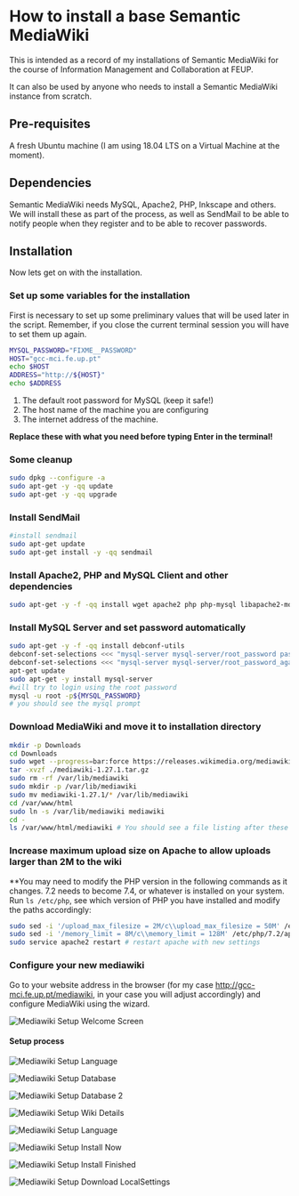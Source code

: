# How to install a base Semantic MediaWiki

This is intended as a record of my installations of Semantic MediaWiki for the course of Information Management and Collaboration at FEUP.

It can also be used by anyone who needs to install a Semantic MediaWiki instance from scratch.

## Pre-requisites

A fresh Ubuntu machine (I am using 18.04 LTS on a Virtual Machine at the moment).

## Dependencies

Semantic MediaWiki needs MySQL, Apache2, PHP, Inkscape and others. We will install these as part of the process, as well as SendMail to be able to notify people when they register and to be able to recover passwords.

## Installation

Now lets get on with the installation.

### Set up some variables for the installation

First is necessary to set up some preliminary values that will be used later in the script. Remember, if you close the current terminal session you will have to set them up again.

```bash
MYSQL_PASSWORD="FIXME__PASSWORD"
HOST="gcc-mci.fe.up.pt"
echo $HOST
ADDRESS="http://${HOST}"
echo $ADDRESS
```

1. The default root password for MySQL (keep it safe!)
2. The host name of the machine you are configuring
3. The internet address of the machine.

**Replace these with what you need before typing Enter in the terminal!**

### Some cleanup

```bash
sudo dpkg --configure -a
sudo apt-get -y -qq update
sudo apt-get -y -qq upgrade
```

### Install SendMail

```bash
#install sendmail
sudo apt-get update
sudo apt-get install -y -qq sendmail
```

### Install Apache2, PHP and MySQL Client and other dependencies

```bash
sudo apt-get -y -f -qq install wget apache2 php php-mysql libapache2-mod-php php-xml php-mbstring php-apcu php-intl imagemagick inkscape php-gd php-cli mysql-client-5.7
```

### Install MySQL Server and set password automatically

```bash
sudo apt-get -y -f -qq install debconf-utils
debconf-set-selections <<< "mysql-server mysql-server/root_password password ${MYSQL_PASSWORD}"
debconf-set-selections <<< "mysql-server mysql-server/root_password_again password ${MYSQL_PASSWORD}"
apt-get update
sudo apt-get -y install mysql-server
#will try to login using the root password
mysql -u root -p${MYSQL_PASSWORD}
# you should see the mysql prompt
```

### Download MediaWiki and move it to installation directory

```bash
mkdir -p Downloads
cd Downloads
sudo wget --progress=bar:force https://releases.wikimedia.org/mediawiki/1.27/mediawiki-1.27.1.tar.gz
tar -xvzf ./mediawiki-1.27.1.tar.gz
sudo rm -rf /var/lib/mediawiki
sudo mkdir -p /var/lib/mediawiki
sudo mv mediawiki-1.27.1/* /var/lib/mediawiki
cd /var/www/html
sudo ln -s /var/lib/mediawiki mediawiki
cd -
ls /var/www/html/mediawiki # You should see a file listing after these commands are run. It is the contents of mediawiki correctly installed in the Apache HTML folder.
```

### Increase maximum upload size on Apache to allow uploads larger than 2M to the wiki

**You may need to modify the PHP version in the following commands as it changes. 7.2 needs to become 7.4, or whatever is installed on your system. Run `ls /etc/php`,  see which version of PHP you have installed and modify the paths accordingly:

```bash
sudo sed -i '/upload_max_filesize = 2M/c\\upload_max_filesize = 50M' /etc/php/7.2/apache2/php.ini
sudo sed -i '/memory_limit = 8M/c\\memory_limit = 128M' /etc/php/7.2/apache2/php.ini
sudo service apache2 restart # restart apache with new settings

```

### Configure your new mediawiki

Go to your website address in the browser (for my case http://gcc-mci.fe.up.pt/mediawiki, in your case you will adjust accordingly) and configure MediaWiki using the wizard.

![Mediawiki Setup Welcome Screen](https://github.com/silvae86/semanticmediawiki-install/raw/master/images/mediawiki_welcome.png)

#### Setup process

![Mediawiki Setup Language](https://github.com/silvae86/semanticmediawiki-install/raw/master/images/mediawiki_welcome.png)

![Mediawiki Setup Database](https://github.com/silvae86/semanticmediawiki-install/raw/master/images/mediawiki_welcome.png)

![Mediawiki Setup Database 2](https://github.com/silvae86/semanticmediawiki-install/raw/master/images/mediawiki_welcome.png)

![Mediawiki Setup Wiki Details](https://github.com/silvae86/semanticmediawiki-install/raw/master/images/mediawiki_welcome.png)

![Mediawiki Setup Language](https://github.com/silvae86/semanticmediawiki-install/raw/master/images/mediawiki_welcome.png)

![Mediawiki Setup Install Now](https://github.com/silvae86/semanticmediawiki-install/raw/master/images/mediawiki_welcome.png)

![Mediawiki Setup Install Finished](https://github.com/silvae86/semanticmediawiki-install/raw/master/images/mediawiki_welcome.png)

![Mediawiki Setup Download LocalSettings](https://github.com/silvae86/semanticmediawiki-install/raw/master/images/mediawiki_welcome.png)
